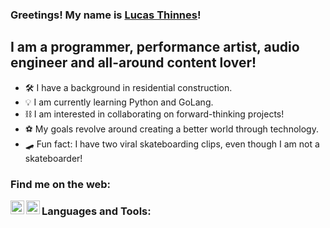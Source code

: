 ### Greetings! My name is [Lucas Thinnes][website]!

## I am a programmer, performance artist, audio engineer and all-around content lover!

- 🛠 I have a background in residential construction.
- 💡 I am currently learning Python and GoLang.
- ⛓ I am interested in collaborating on forward-thinking projects!
- ⚽️ My goals revolve around creating a better world through technology.
- 🛹 Fun fact: I have two viral skateboarding clips, even though I am not a skateboarder!

### Find me on the web:

[<img align='left' alt='lucasthinnes.com' width='22px' src='https://cdn.jsdelivr.net/npm/simple-idons@v3/icons/linkedin.svg' />][linkedin]
[<img align='left' alt='lucasthinnes.com' width='22px' src='https://cdn.jsdelivr.net/npm/simple-idons@v3/icons/medium.svg' />][medium]

### Languages and Tools:

[website]: https://lucasthinnes.com
[linkedin]: https://linkedin.com/in/lucasthinnes
[medium]: https://lucasthinnes.medium.com/
